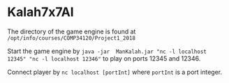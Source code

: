 # Kalah7x7AI

The directory of the game engine is found at `/opt/info/courses/COMP34120/Project1_2018`

Start the game engine by `java -jar  ManKalah.jar "nc -l localhost 12345" "nc -l localhost 12346"` to play on ports 12345 and 12346. 

Connect player by `nc localhost [portInt]` where `portInt` is a port integer.
